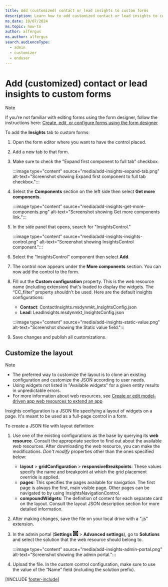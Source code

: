 ```yaml
---
title: Add (customized) contact or lead insights to custom forms
description: Learn how to add customized contact or lead insights to custom forms Dynamics 365 Customer Insights - Journeys.
ms.date: 10/07/2024
ms.topic: how-to
author: alfergus
ms.author: alfergus
search.audienceType: 
  - admin
  - customizer
  - enduser
---
```


# Add (customized) contact or lead insights to custom forms

> [!NOTE]
> If you’re not familiar with editing forms using the form designer, follow the instructions here: [Create, edit, or configure forms using the form designer](/power-apps/maker/model-driven-apps/create-and-edit-forms)

To add the **Insights** tab to custom forms:

1. Open the form editor where you want to have the control placed.
1. Add a new tab to that form.
1. Make sure to check the "Expand first component to full tab" checkbox.
    
    :::image type="content" source="media/add-insights-expand-tab.png" alt-text="Screenshot showing Expand first component to full tab checkbox.":::
1. Select the **Components** section on the left side then select **Get more components**.
    
    :::image type="content" source="media/add-insights-get-more-components.png" alt-text="Screenshot showing Get more components link.":::

1. In the side panel that opens, search for "InsightsControl."
    
    :::image type="content" source="media/add-insights-insights-control.png" alt-text="Screenshot showing InsightsControl component.":::

1. Select the “InsightsControl” component then select **Add**.
1. The control now appears under the **More components** section. You can now add the control to the form.
1. Fill out the **Custom configuration** property. This is the web resource name (including extension) that's loaded to display the widgets. The “CC_filter” property shouldn't be used. Here are the default insights configurations:
    - **Contact**: ContactInsights.msdynmkt_InsightsConfig.json
    - **Lead**: LeadInsights.msdynmkt_InsightsConfig.json
    
    :::image type="content" source="media/add-insights-static-value.png" alt-text="Screenshot showing the Static value field.":::

1. Save changes and publish all customizations.

## Customize the layout

> [!NOTE]
> - The preferred way to customize the layout is to clone an existing configuration and customize the JSON according to user needs.
> - Using widgets not listed in "Available widgets" for a given entity results in unpredictable errors.
> - For more information about web resources, see [Create or edit model-driven app web resources to extend an app](/power-apps/maker/model-driven-apps/create-edit-web-resources)

Insights configuration is a JSON file specifying a layout of widgets on a page. It's meant to be used as a full-page control in a form.

To create a JSON file with layout definition:

1. Use one of the existing configurations as the base by querying its **web resource**. Consult the appropriate section to find out about the available web resources. After downloading the web resource, you can make the modifications. *Don't modify* properties other than the ones specified below:
    - **layout** > **gridConfiguration** > **responsiveBreakpoints**: These values specify the name and breakpoint at which the grid placement override is applied.
    - **pages**: This specifies the pages available for navigation. The first page is always the first, main visible page. Other pages can be navigated to by using InsightsNavigationControl.
    - **compoundWidgets**: The definition of content for each separate card on the layout. Consult the layout JSON description section for more detailed information.
1. After making changes, save the file on your local drive with a ".js" extension.
1. In the admin portal (**Settings** ![The Settings menu icon.](media/settings-icon.png "The Settings menu icon") > **Advanced settings**), go to **Solutions** and select the solution that the web resource should belong to.
    
    :::image type="content" source="media/add-insights-admin-portal.png" alt-text="Screenshot showing the admin portal.":::

1. Upload the file. In the custom control configuration, make sure to use the value of the “Name” field (including the solution prefix).

[!INCLUDE [footer-include](./includes/footer-banner.md)]